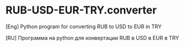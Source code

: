 # RUB-USD-EUR-TRY.converter
[Eng] Python program for converting RUB to USD to EUR in TRY

[RU] Программа на python для конвертации RUB в USD в EUR в TRY
